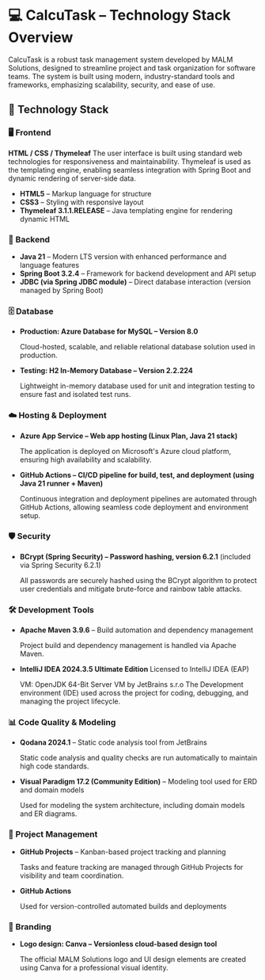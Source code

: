 # 💻 CalcuTask – Technology Stack Overview
CalcuTask is a robust task management system developed by MALM Solutions, designed to streamline project and task organization for software teams. The system is built using modern, industry-standard tools and frameworks, emphasizing scalability, security, and ease of use.

## 🧱 Technology Stack
### 🖥️ Frontend
**HTML / CSS / Thymeleaf**
The user interface is built using standard web technologies for responsiveness and maintainability. Thymeleaf is used as the templating engine, enabling seamless integration with Spring Boot and dynamic rendering of server-side data.
- **HTML5** – Markup language for structure
- **CSS3** – Styling with responsive layout
- **Thymeleaf 3.1.1.RELEASE** – Java templating engine for rendering dynamic HTML

### 🔧 Backend
- **Java 21** – Modern LTS version with enhanced performance and language features
- **Spring Boot 3.2.4** – Framework for backend development and API setup
- **JDBC (via Spring JDBC module)** – Direct database interaction (version managed by Spring Boot)

### 🗄️ Database
- **Production: Azure Database for MySQL – Version 8.0**

  Cloud-hosted, scalable, and reliable relational database solution used in production.
- **Testing: H2 In-Memory Database – Version 2.2.224**

  Lightweight in-memory database used for unit and integration testing to ensure fast and isolated test runs.

### ☁️ Hosting & Deployment
- **Azure App Service – Web app hosting (Linux Plan, Java 21 stack)**

  The application is deployed on Microsoft's Azure cloud platform, ensuring high availability and scalability.
- **GitHub Actions – CI/CD pipeline for build, test, and deployment (using Java 21 runner + Maven)**

  Continuous integration and deployment pipelines are automated through GitHub Actions, allowing seamless code deployment and environment setup.

### 🛡️ Security
- **BCrypt (Spring Security) – Password hashing, version 6.2.1** (included via Spring Security 6.2.1)

  All passwords are securely hashed using the BCrypt algorithm to protect user credentials and mitigate brute-force and rainbow table attacks.

### 🛠️ Development Tools
- **Apache Maven 3.9.6** – Build automation and dependency management

  Project build and dependency management is handled via Apache Maven.
- **IntelliJ IDEA 2024.3.5 Ultimate Edition** Licensed to IntelliJ IDEA (EAP)

  VM: OpenJDK 64-Bit Server VM by JetBrains s.r.o
  The Development environment (IDE) used across the project for coding, debugging, and managing the project lifecycle.

### 📊 Code Quality & Modeling
- **Qodana 2024.1** – Static code analysis tool from JetBrains

  Static code analysis and quality checks are run automatically to maintain high code standards.
- **Visual Paradigm 17.2 (Community Edition)** – Modeling tool used for ERD and domain models

  Used for modeling the system architecture, including domain models and ER diagrams.

### 📌 Project Management
- **GitHub Projects** – Kanban-based project tracking and planning

  Tasks and feature tracking are managed through GitHub Projects for visibility and team coordination.
- **GitHub Actions**

  Used for version-controlled automated builds and deployments

### 🎨 Branding
- **Logo design: Canva – Versionless cloud-based design tool**

  The official MALM Solutions logo and UI design elements are created using Canva for a professional visual identity.
